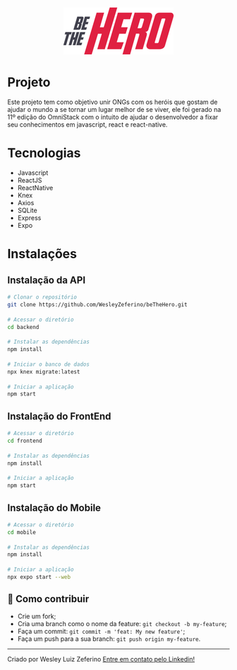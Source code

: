 <h1 align="center">
    <img alt="BeTheHero" title="#BeTheHero" src="./frontend/src/assets/logo.svg" width="250px" />
</h1>

# Projeto
Este projeto tem como objetivo unir ONGs com os heróis que gostam de ajudar o mundo a se tornar um lugar melhor de se viver, ele foi gerado na 11º edição do OmniStack com o intuito de ajudar o desenvolvedor a fixar seu conhecimentos em javascript, react e react-native.

# Tecnologias
* Javascript
* ReactJS
* ReactNative
* Knex
* Axios
* SQLite
* Express
* Expo

# Instalações

## Instalação da API
```bash
# Clonar o repositório
git clone https://github.com/WesleyZeferino/beTheHero.git

# Acessar o diretório
cd backend

# Instalar as dependências
npm install

# Iniciar o banco de dados
npx knex migrate:latest

# Iniciar a aplicação
npm start
```

## Instalação do FrontEnd
```bash
# Acessar o diretório
cd frontend

# Instalar as dependências
npm install

# Iniciar a aplicação
npm start
```

## Instalação do Mobile
```bash
# Acessar o diretório
cd mobile

# Instalar as dependências
npm install

# Iniciar a aplicação
npx expo start --web
```

## 🤔 Como contribuir

- Crie um fork;
- Cria uma branch como o nome da feature: `git checkout -b my-feature`;
- Faça um commit: `git commit -m 'feat: My new feature'`;
- Faça um push para a sua branch: `git push origin my-feature`.

---
Criado por Wesley Luiz Zeferino [Entre em contato pelo Linkedin!](https://www.linkedin.com/in/wesleyluiz)
